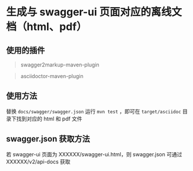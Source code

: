 # 生成与 swagger-ui 页面对应的离线文档（html、pdf）
## 使用的插件
> swagger2markup-maven-plugin

> asciidoctor-maven-plugin

## 使用方法
替换 `docs/swagger/swagger.json`
运行 `mvn test` ，即可在 `target/asciidoc` 目录下找到对应的 html 和 pdf 文件

## swagger.json 获取方法
若 swagger-ui 页面为 XXXXXX/swagger-ui.html，则 swagger.json 可通过 XXXXXX/v2/api-docs 获取

